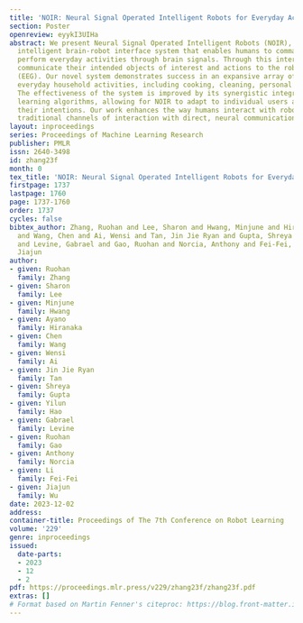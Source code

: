 ```yaml
---
title: 'NOIR: Neural Signal Operated Intelligent Robots for Everyday Activities'
section: Poster
openreview: eyykI3UIHa
abstract: We present Neural Signal Operated Intelligent Robots (NOIR), a general-purpose,
  intelligent brain-robot interface system that enables humans to command robots to
  perform everyday activities through brain signals. Through this interface, humans
  communicate their intended objects of interest and actions to the robots using electroencephalography
  (EEG). Our novel system demonstrates success in an expansive array of 20 challenging,
  everyday household activities, including cooking, cleaning, personal care, and entertainment.
  The effectiveness of the system is improved by its synergistic integration of robot
  learning algorithms, allowing for NOIR to adapt to individual users and predict
  their intentions. Our work enhances the way humans interact with robots, replacing
  traditional channels of interaction with direct, neural communication.
layout: inproceedings
series: Proceedings of Machine Learning Research
publisher: PMLR
issn: 2640-3498
id: zhang23f
month: 0
tex_title: 'NOIR: Neural Signal Operated Intelligent Robots for Everyday Activities'
firstpage: 1737
lastpage: 1760
page: 1737-1760
order: 1737
cycles: false
bibtex_author: Zhang, Ruohan and Lee, Sharon and Hwang, Minjune and Hiranaka, Ayano
  and Wang, Chen and Ai, Wensi and Tan, Jin Jie Ryan and Gupta, Shreya and Hao, Yilun
  and Levine, Gabrael and Gao, Ruohan and Norcia, Anthony and Fei-Fei, Li and Wu,
  Jiajun
author:
- given: Ruohan
  family: Zhang
- given: Sharon
  family: Lee
- given: Minjune
  family: Hwang
- given: Ayano
  family: Hiranaka
- given: Chen
  family: Wang
- given: Wensi
  family: Ai
- given: Jin Jie Ryan
  family: Tan
- given: Shreya
  family: Gupta
- given: Yilun
  family: Hao
- given: Gabrael
  family: Levine
- given: Ruohan
  family: Gao
- given: Anthony
  family: Norcia
- given: Li
  family: Fei-Fei
- given: Jiajun
  family: Wu
date: 2023-12-02
address:
container-title: Proceedings of The 7th Conference on Robot Learning
volume: '229'
genre: inproceedings
issued:
  date-parts:
  - 2023
  - 12
  - 2
pdf: https://proceedings.mlr.press/v229/zhang23f/zhang23f.pdf
extras: []
# Format based on Martin Fenner's citeproc: https://blog.front-matter.io/posts/citeproc-yaml-for-bibliographies/
---
```

